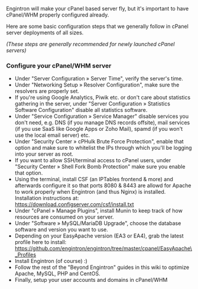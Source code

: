 Engintron will make your cPanel based server fly, but it's important to have cPanel/WHM properly configured already.

Here are some basic configuration steps that we generally follow in cPanel server deployments of all sizes.

_(These steps are generally recommended for newly launched cPanel servers)_


### Configure your cPanel/WHM server
- Under "Server Configuration » Server Time", verify the server's time.
- Under "Networking Setup » Resolver Configuration", make sure the resolvers are properly set. 
- If you're using Google Analytics, Piwik etc. or don't care about statistics gathering in the server, under "Server Configuration » Statistics Software Configuration" disable all statistics software.
- Under "Service Configuration » Service Manager" disable services you don't need, e.g. DNS (if you manage DNS records offsite), mail services (if you use SaaS like Google Apps or Zoho Mail), spamd (if you won't use the local email server) etc.
- Under "Security Center » cPHulk Brute Force Protection", enable that option and make sure to whitelist the IPs through which you'll be logging into your server as root.
- If you want to allow SSH/terminal access to cPanel users, under "Security Center » Shell Fork Bomb Protection" make sure you enable that option.
- Using the terminal, install CSF (an IPTables frontend & more) and afterwards configure it so that ports 8080 & 8443 are allowd for Apache to work properly when Engintron (and thus Nginx) is installed. Installation instructions at: https://download.configserver.com/csf/install.txt
- Under "cPanel » Manage Plugins", install Munin to keep track of how resources are consumed on your server.
- Under "Software » MySQL/MariaDB Upgrade", choose the database software and version you want to use.
- Depending on your EasyApache version (EA3 or EA4), grab the latest profile here to install: https://github.com/engintron/engintron/tree/master/cpanel/EasyApache\_Profiles
- Install Engintron (of course) :)
- Follow the rest of the "Beyond Engintron" guides in this wiki to optimize Apache, MySQL, PHP and CentOS.
- Finally, setup your user accounts and domains in cPanel/WHM